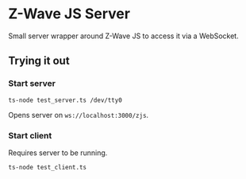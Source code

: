 # Z-Wave JS Server

Small server wrapper around Z-Wave JS to access it via a WebSocket.

## Trying it out

### Start server

```shell
ts-node test_server.ts /dev/tty0
```

Opens server on `ws://localhost:3000/zjs`.

### Start client

Requires server to be running.

```shell
ts-node test_client.ts
```
